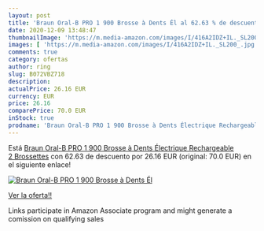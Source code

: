 ```yaml
---
layout: post
title: 'Braun Oral-B PRO 1 900 Brosse à Dents Él al 62.63 % de descuento'
date: 2020-12-09 13:48:47
thumbnailImage: 'https://m.media-amazon.com/images/I/416A2IDZ+IL._SL200_.jpg'
images: [ 'https://m.media-amazon.com/images/I/416A2IDZ+IL._SL200_.jpg' ]
comments: true
category: ofertas
author: ring
slug: B072VBZ718
description:
actualPrice: 26.16 EUR
currency: EUR
price: 26.16
comparePrice: 70.0 EUR
inStock: true
prodname: 'Braun Oral-B PRO 1 900 Brosse à Dents Électrique Rechargeable  2 Brossettes'
---
```


Está [Braun Oral-B PRO 1 900 Brosse à Dents Électrique Rechargeable  2 Brossettes](https://www.amazon.fr/dp/B072VBZ718/?tag=tolees0d-21) con 62.63 de descuento por 26.16 EUR (original: 70.0 EUR) en el siguiente enlace!

[![Braun Oral-B PRO 1 900 Brosse à Dents Él](https://m.media-amazon.com/images/I/416A2IDZ+IL._SL200_.jpg)](https://www.amazon.fr/dp/B072VBZ718/?tag=tolees0d-21)

[Ver la oferta!!](https://www.amazon.fr/dp/B072VBZ718/?tag=tolees0d-21)

Links participate in Amazon Associate program and might generate a comission on qualifying sales


